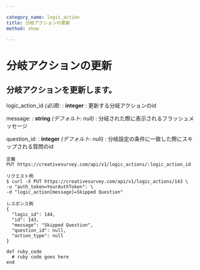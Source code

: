 ```yaml
---

category_name: logic_action
title: 分岐アクションの更新
method: show

---
```


# 分岐アクションの更新

## 分岐アクションを更新します。

logic_action_id _(必須)_:
: __integer__
: 更新する分岐アクションのid

message:
: __string__ _(デフォルト: null)_
: 分岐された際に表示されるフラッシュメッセージ

question_id:
: __integer__ _(デフォルト: null)_
: 分岐設定の条件に一致した際にスキップされる質問のid

~~~
定義
PUT https://creativesurvey.com/api/v1/logic_actions/:logic_action_id

リクエスト例
$ curl -X PUT https://creativesurvey.com/api/v1/logic_actions/143 \
-u "auth_token=YourAuthToken": \
-d "logic_action[message]=Skipped Question"

レスポンス例
{
  "logic_id": 144,
  "id": 143,
  "message": "Skipped Question",
  "question_id": null,
  "action_type": null
}

~~~

~~~
def ruby_code
  # ruby code goes here
end
~~~

